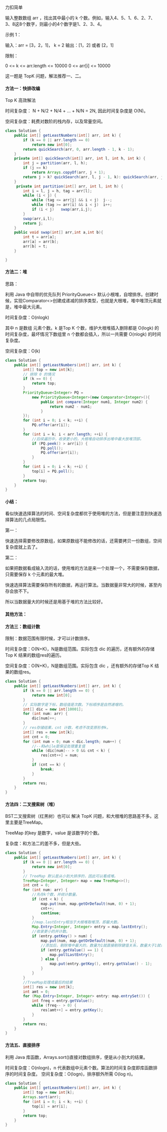 力扣简单



输入整数数组 arr ，找出其中最小的 k 个数。例如，输入4、5、1、6、2、7、3、8这8个数字，则最小的4个数字是1、2、3、4。

 

示例 1：

输入：arr = [3，2，1]， k = 2
输出：[1，2] 或者 [2，1]




限制：

0 <= k <= arr.length <= 10000
0 <= arr[i] <= 10000





这一题是 TopK 问题，解法推荐一、二。

#### 方法一：快排改编

Top K 高效解法



时间复杂度： N + N/2 + N/4 + ... + N/N = 2N, 因此时间复杂度是 O(N)。

空间复杂度：耗费对数阶的栈内存，以及常量空间。

````java
class Solution {
    public int[] getLeastNumbers(int[] arr, int k) {
        if (k == 0 || arr.length == 0)
            return new int[0];
        return quickSearch(arr, 0, arr.length - 1, k - 1);
    }
    private int[] quickSearch(int[] arr, int l, int h, int k) {
        int j = partition(arr, l, h);
        if (j == k)
            return Arrays.copyOf(arr, j + 1);
        return j > k? quickSearch(arr, l, j - 1, k): quickSearch(arr, j + 1, h, k);
    }
     private int partition(int[] arr, int l, int h) {
        int i = l, j = h, tag = arr[l];
        while (i < j) {
            while (tag <= arr[j] && i < j)  j--;
            while (tag >= arr[i] && i < j)  i++;
            if (i < j)   swap(arr,i,j);
        }
        swap(arr,i,l);
        return j;
    }
    public void swap(int[] arr,int a,int b){
        int t = arr[a];
        arr[a] = arr[b];
        arr[b] = t;
    }

}
````

#### 方法二：堆



思路：

利用 Java 中自带的优先队列 PriorityQueue<> 默认小根堆，自增排序。创建时候，实现Comparator<>创建成递减的排序类型，也就是大根堆，堆中堆顶元素就是，堆中最大元素。


时间复杂度：O(nlogk)

其中 n 是数组 元素个数。k 是Top K 个数，维护大根堆插入删除都是 O(logk) 的时间复杂度，最坏情况下数组里 n 个数都会插入，所以一共需要 O(nlogk) 的时间复杂度。

空间复杂度：O(k)

````java
class Solution {
    public int[] getLeastNumbers(int[] arr, int k) {
        int[] top = new int[k];
        // 排除 0 的情况
        if (k == 0) { 
            return top;
        }
        PriorityQueue<Integer> PQ = 
            new PriorityQueue<Integer>(new Comparator<Integer>(){
                public int compare(Integer num1, Integer num2) {
                    return num2 - num1;
                }
        });
        for (int i = 0; i < k; ++i) {
            PQ.offer(arr[i]);
        }
        for (int i = k; i < arr.length; ++i) {
      	    //后续遍历中，收录更小的，大根堆自动排序出堆中最大放堆顶部。
            if (PQ.peek() > arr[i]) {
                PQ.poll();
                PQ.offer(arr[i]);
            }
        }
        for (int i = 0; i < k; ++i) {
            top[i] = PQ.poll();
        }
        return top;
    }
}
````

#### 小结：

看似快速选择算法的时间、空间复杂度都优于使用堆的方法，但是要注意到快速选择算法的几点局限性。

第一：

快速选择需要修改原数组，如果原数组不能修改的话，还需要拷贝一份数组，空间复杂度就上去了。

第二：

如果把数据看成输入流的话，使用堆的方法是来一个处理一个，不需要保存数据，只需要保存 k 个元素的最大堆。

快速选择算法需要保存所有的数据，再运行算法。当数据量非常大的时候，甚至内存会放不下。

所以当数据量大的时候还是用基于堆的方法比较好。







#### 其他方法：



#### 方法三：数组计数

限制：数据范围有限时候，才可以计数排序。



时间复杂度：O(N+K)，N是数组范围。实际包含 dic 的遍历，还有额外的存储Top K 结果的数组res的遍历。

空间复杂度：O(N+K)，N是数组范围。实际包含 dic ，还有额外的存储Top K 结果的数组res。

````java
class Solution {
    public int[] getLeastNumbers(int[] arr, int k) {
        if (k == 0 || arr.length == 0) {
            return new int[0];
        }
        // 实际数字是下标，数组值是次数。下标顺序是自然递增的。
        int[] dic = new int[10001];
        for (int num: arr) {
            dic[num]++;
        }
        // res存储结果，cnt 计数，考虑不改变原形参k。
        int[] res = new int[k];
        int cnt = 0;
        for (int num = 0; num < dic.length; num++) {
            //--和while是保证处理重复值
            while (dic[num]-- > 0 && cnt < k) {
                res[cnt++] = num;
            }
            if (cnt == k) {
                break;
            }
        }
        return res;
    }
}
````

#### 方法四：二叉搜索树（堆）



BST二叉搜索树（红黑树）也可以 解决 TopK 问题，和大根堆的思路差不多。这里主要是TreeMap。

TreeMap 的key 是数字，value 是该数字的个数。 



复杂度：和方法二的差不多，但是大些。

````java
class Solution {
    public int[] getLeastNumbers(int[] arr, int k) {
        if (k == 0 || arr.length == 0) {
            return new int[0];
        }
        // TreeMap 默认是从小到大排序的，因此可以看成堆。
        TreeMap<Integer, Integer> map = new TreeMap<>();
        int cnt = 0;
        for (int num: arr) {
            //先存k个数，并统计数量。
            if (cnt < k) {
                map.put(num, map.getOrDefault(num, 0) + 1);
                cnt++;
                continue;
            } 
            //map.lastEntry相当于大根堆取堆顶，即最大数。
            Map.Entry<Integer, Integer> entry = map.lastEntry();
            //收录更小的并计数。
            if (entry.getKey() > num) {
                map.put(num, map.getOrDefault(num, 0) + 1);
                //添加后，剔除堆中最大的，数量为1就直接剔除键值关系，数量大于1就让该键的值减1
                if (entry.getValue() == 1) {
                    map.pollLastEntry();
                } else {
                    map.put(entry.getKey(), entry.getValue() - 1);
                }
            }
        }
        //TreeMap处理成最后的结果
        int[] res = new int[k];
        int amt = 0;
        for (Map.Entry<Integer, Integer> entry: map.entrySet()) {
            int freq = entry.getValue();
            while (freq-- > 0) {
                res[amt++] = entry.getKey();
            }
        }
        return res;
    }
}
````

#### 方法五、直接排序



利用 Java 库函数，Arrays.sort()直接对数组排序，便是从小到大的结果。



时间复杂度：O(nlogn)，n 代表数组中元素个数。算法的时间复杂度即库函数排序的时间复杂度。
空间复杂度：O(logn)，排序额外所需 O(log n)。

````java
class Solution {
    public int[] getLeastNumbers(int[] arr, int k) {
        int[] top = new int[k];
        Arrays.sort(arr);
        for (int i = 0; i < k; ++i) {
            top[i] = arr[i];
        }
        return top;
    }
}
````

